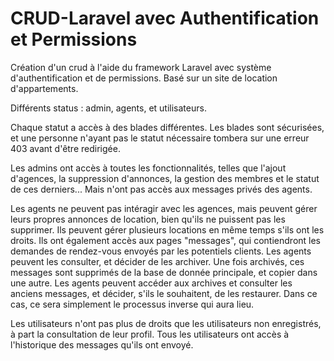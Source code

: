 # CRUD-Laravel avec Authentification et Permissions
Création d'un crud à l'aide du framework Laravel avec système d'authentification et de permissions. 
Basé sur un site de location d'appartements.

Différents status : admin, agents, et utilisateurs. 

Chaque statut a accès à des blades différentes. Les blades sont sécurisées, et une personne n'ayant pas le statut nécessaire tombera sur une erreur 403 avant d'être redirigée.

Les admins ont accès à toutes les fonctionnalités, telles que l'ajout d'agences, la suppression d'annonces, la gestion des membres et le statut de ces derniers... Mais n'ont pas accès aux messages privés des agents.

Les agents ne peuvent pas intéragir avec les agences, mais peuvent gérer leurs propres annonces de location, bien qu'ils ne puissent pas les supprimer. Ils peuvent gérer plusieurs locations en même temps s'ils ont les droits. 
Ils ont également accès aux pages "messages", qui contiendront les demandes de rendez-vous envoyés par les potentiels clients. Les agents peuvent les consulter, et décider de les archiver. Une fois archivés, ces messages sont supprimés de la base de donnée principale, et copier dans une autre. Les agents peuvent accéder aux archives et consulter les anciens messages, et décider, s'ils le souhaitent, de les restaurer. Dans ce cas, ce sera simplement le processus inverse qui aura lieu. 

Les utilisateurs n'ont pas plus de droits que les utilisateurs non enregistrés, à part la consultation de leur profil. Tous les utilisateurs ont accès à l'historique des messages qu'ils ont envoyé.


